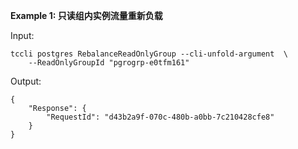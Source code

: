 **Example 1: 只读组内实例流量重新负载**



Input: 

```
tccli postgres RebalanceReadOnlyGroup --cli-unfold-argument  \
    --ReadOnlyGroupId "pgrogrp-e0tfm161"
```

Output: 
```
{
    "Response": {
        "RequestId": "d43b2a9f-070c-480b-a0bb-7c210428cfe8"
    }
}
```

